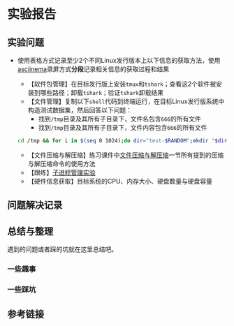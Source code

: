 # 实验报告

## 实验问题

- 使用表格方式记录至少2个不同Linux发行版本上以下信息的获取方法，使用[asciinema](https://asciinema.org/)录屏方式**分段**记录相关信息的获取过程和结果
  - 【软件包管理】在目标发行版上安装`tmux`和`tshark`；查看这2个软件被安装到哪些路径；卸载`tshark`；验证`tshark`卸载结果
  - 【文件管理】复制以下`shell`代码到终端运行，在目标Linux发行版系统中构造测试数据集，然后回答以下问题：
    - 找到`/tmp`目录及其所有子目录下，文件名包含`666`的所有文件
    - 找到`/tmp`目录及其所有子目录下，文件内容包含`666`的所有文件

  ```bash
  cd /tmp && for i in $(seq 0 1024);do dir="test-$RANDOM";mkdir "$dir";echo "$RANDOM" > "$dir/$dir-$RANDOM";done
  ```
  
  - 【文件压缩与解压缩】练习课件中[文件压缩与解压缩](https://c4pr1c3.github.io/LinuxSysAdmin/chap0x02.md.html#/12/1)一节所有提到的压缩与解压缩命令的使用方法
  - 【跟练】[子进程管理实验](https://asciinema.org/a/f3ux5ogwbxwo2q0wxxd0hmn54)
  - 【硬件信息获取】目标系统的CPU、内存大小、硬盘数量与硬盘容量

## 问题解决记录



## 总结与整理

遇到的问题或者踩的坑就在这里总结吧。

### 一些趣事

### 一些踩坑

## 参考链接